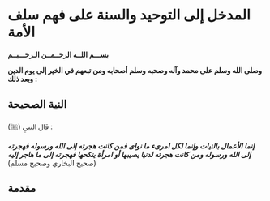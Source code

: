 # المدخل إلى التوحيد والسنة على فهم سلف الأمة

**بســـم اللــه الرحــمــن الـرحـــيــم**

**وصلى الله وسلم على محمد وآله وصحبه وسلم أصحابه ومن تبعهم في الخير إلى يوم الدين وبعد ذلك :**

## النية الصحيحة

قال النبي (ﷺ) :

***إنما اﻷعمال بالنيات وإنما لكل امرىء ما نواى فمن كانت هجرته إلى الله ورسوله فهجرته إلى الله ورسوله ومن كانت هجرته لدنيا يصيبها أو امرأة ينكحها فهجرته إلى ما هاجر إليه*** (صحيح البخاري وصحيح مسلم)


## مقدمة
